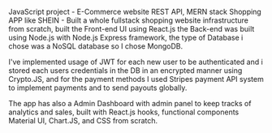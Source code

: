 JavaScript project - E-Commerce website REST API, MERN stack Shopping APP like SHEIN - Built a whole fullstack shopping website 
infrastructure from scratch, built the Front-end UI using React.js the Back-end was built using Node.js with Node.js Express 
framework, the type of Database i chose was a NoSQL database so I chose MongoDB.

I've implemented usage of JWT for each new user to be authenticated and i stored each users credentials in the DB in an encrypted
manner using Crypto.JS, and for the payment methods I used Stripes payment API system to implement payments and to send payouts globally.

The app has also a Admin Dashboard with admin panel to keep tracks of analytics and sales, built with React.js hooks, functional components
Material UI, Chart.JS, and CSS from scratch.
